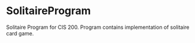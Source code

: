 # SolitaireProgram
Solitaire Program for CIS 200. Program contains implementation of solitaire card game.

